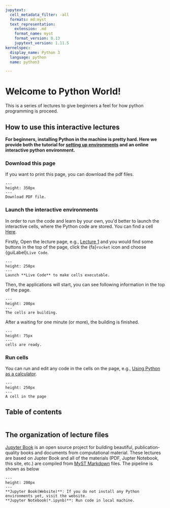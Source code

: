```yaml
---
jupytext:
  cell_metadata_filter: -all
  formats: md:myst
  text_representation:
    extension: .md
    format_name: myst
    format_version: 0.13
    jupytext_version: 1.11.5
kernelspec:
  display_name: Python 3
  language: python
  name: python3

---
```


# Welcome to Python World!

This is a series of lectures to give beginners a feel for how python programming is proceed.


## How to use this interactive lectures

**For beginners, installing Python in the machine is pretty hard. Here we provide both the 
tutorial for [setting up environments](install-anaconda) and an online interactive python
environment.**

### Download this page
If you want to print this page, you can download the pdf files.
```{figure} images/download-pdf.png
---
height: 350px
---
Download PDF file.
```

### Launch the interactive environments
In order to run the code and learn by your own, you'd better to launch the interactive cells,
where the Python code are stored. You can find a cell [Here](lec-1.html#using-python-as-a-calculator).

Firstly, Open the lecture page, e.g., [Lecture 1](lec-1) and you would find
some buttons in the top of the page, click the {fa}`rocket` icon and choose {guiLabel}`Live Code`.

```{figure} images/guide-1.png
---
height: 250px
---
Launch **Live Code** to make cells executable.
```
Then, the applications will start, you can see following information in the top of the page.
```{figure} images/guide-2.png
---
height: 200px
---
The cells are building.
```
After a waiting for one minute (or more), the building is finished.
```{figure} images/guide-3.png
---
height: 75px
---
cells are ready.
```
### Run cells
You can run and edit any code in the cells on the page, e.g., [Using Python as a calculator](lec-1.html#using-python-as-a-calculator).
```{figure} images/guide-4.png
---
height: 250px
---
A cell in the page
```


## Table of contents

```{tableofcontents}
```

## The organization of lecture files

[Jupyter Book](https://jupyterbook.org/intro.html) 
is an open source project for building beautiful, 
publication-quality books and documents from computational material.
These lectures are based on Jupter Book and
all of the materials (PDF, Jupter Notebook, this site, etc.) are compiled from
[MyST Markdown](https://myst-nb.readthedocs.io/en/latest/index.html) files. The pipeline
is shown as below

```{figure} images/organization.png
---
height: 200px
---
**Jupyter Book(Website)**: If you do not install any Python environments yet, visit the website.
**Jupyter Notebook(*.ipynb)**: Run code in local machine.
```

